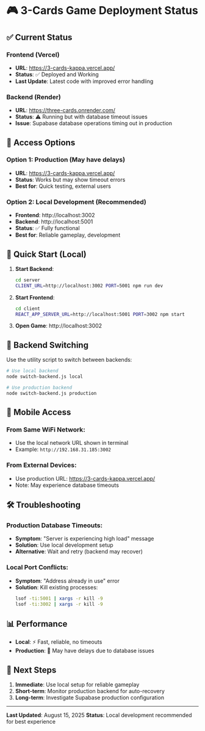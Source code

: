# 🎮 3-Cards Game Deployment Status

## ✅ **Current Status**

### **Frontend (Vercel)**
- **URL**: https://3-cards-kappa.vercel.app/
- **Status**: ✅ Deployed and Working
- **Last Update**: Latest code with improved error handling

### **Backend (Render)**
- **URL**: https://three-cards.onrender.com/
- **Status**: ⚠️ Running but with database timeout issues
- **Issue**: Supabase database operations timing out in production

## 🔧 **Access Options**

### **Option 1: Production (May have delays)**
- **URL**: https://3-cards-kappa.vercel.app/
- **Status**: Works but may show timeout errors
- **Best for**: Quick testing, external users

### **Option 2: Local Development (Recommended)**
- **Frontend**: http://localhost:3002
- **Backend**: http://localhost:5001
- **Status**: ✅ Fully functional
- **Best for**: Reliable gameplay, development

## 🚀 **Quick Start (Local)**

1. **Start Backend**:
   ```bash
   cd server
   CLIENT_URL=http://localhost:3002 PORT=5001 npm run dev
   ```

2. **Start Frontend**:
   ```bash
   cd client
   REACT_APP_SERVER_URL=http://localhost:5001 PORT=3002 npm start
   ```

3. **Open Game**: http://localhost:3002

## 🔄 **Backend Switching**

Use the utility script to switch between backends:

```bash
# Use local backend
node switch-backend.js local

# Use production backend
node switch-backend.js production
```

## 📱 **Mobile Access**

### **From Same WiFi Network**:
- Use the local network URL shown in terminal
- Example: `http://192.168.31.185:3002`

### **From External Devices**:
- Use production URL: https://3-cards-kappa.vercel.app/
- Note: May experience database timeouts

## 🛠️ **Troubleshooting**

### **Production Database Timeouts**:
- **Symptom**: "Server is experiencing high load" message
- **Solution**: Use local development setup
- **Alternative**: Wait and retry (backend may recover)

### **Local Port Conflicts**:
- **Symptom**: "Address already in use" error
- **Solution**: Kill existing processes:
  ```bash
  lsof -ti:5001 | xargs -r kill -9
  lsof -ti:3002 | xargs -r kill -9
  ```

## 📊 **Performance**

- **Local**: ⚡ Fast, reliable, no timeouts
- **Production**: 🐌 May have delays due to database issues

## 🔮 **Next Steps**

1. **Immediate**: Use local setup for reliable gameplay
2. **Short-term**: Monitor production backend for auto-recovery
3. **Long-term**: Investigate Supabase production configuration

---

**Last Updated**: August 15, 2025
**Status**: Local development recommended for best experience
